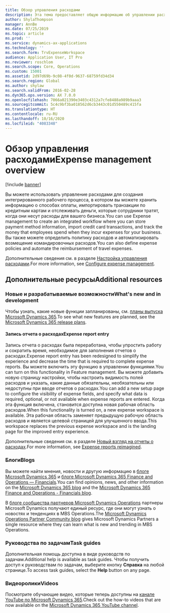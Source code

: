 ```yaml
---
title: Обзор управления расходами
description: Эта тема предоставляет общую информацию об управлении расходами и ссылки на дополнительные ресурсы. Вы можете использовать управление расходами для создания интегрированного рабочего процесса, в котором вы можете хранить информацию о способах оплаты, импортировать транзакции по кредитным картам и отслеживать деньги, которые сотрудники тратят, когда они несут расходы для вашего бизнеса.
author: ShylaThompson
manager: AnnBe
ms.date: 07/25/2019
ms.topic: article
ms.prod: ''
ms.service: dynamics-ax-applications
ms.technology: ''
ms.search.form: TrvExpenseWorkspace
audience: Application User, IT Pro
ms.reviewer: roschlom
ms.search.scope: Core, Operations
ms.custom: 15001
ms.assetid: 2d97d69b-9c08-4f0d-9637-68759fd34d34
ms.search.region: Global
ms.author: shylaw
ms.search.validFrom: 2016-02-28
ms.dyn365.ops.version: AX 7.0.0
ms.openlocfilehash: 7066a021390e3403c4312a7cfe8488a989b9aaa3
ms.sourcegitcommit: 5c4c9bf3ba018562d6cb3443c01d550489c415fa
ms.translationtype: HT
ms.contentlocale: ru-RU
ms.lasthandoff: 10/16/2020
ms.locfileid: "4083348"
---
```

# <a name="expense-management-overview"></a><span data-ttu-id="009fb-104">Обзор управления расходами</span><span class="sxs-lookup"><span data-stu-id="009fb-104">Expense management overview</span></span>

[!include [banner](../includes/banner.md)]

<span data-ttu-id="009fb-105">Вы можете использовать управление расходами для создания интегрированного рабочего процесса, в котором вы можете хранить информацию о способах оплаты, импортировать транзакции по кредитным картам и отслеживать деньги, которые сотрудники тратят, когда они несут расходы для вашего бизнеса.</span><span class="sxs-lookup"><span data-stu-id="009fb-105">You can use Expense management to create an integrated workflow where you can store payment method information, import credit card transactions, and track the money that employees spend when they incur expenses for your business.</span></span> <span data-ttu-id="009fb-106">Вы также можете определить политику расходов и автоматизировать возмещение командировочных расходов.</span><span class="sxs-lookup"><span data-stu-id="009fb-106">You can also define expense policies and automate the reimbursement of travel expenses.</span></span>

<span data-ttu-id="009fb-107">Дополнительные сведения см. в разделе [Настройка управления расходами](plan-expense-management.md).</span><span class="sxs-lookup"><span data-stu-id="009fb-107">For more information, see [Configure expense management](plan-expense-management.md).</span></span>

## <a name="additional-resources"></a><span data-ttu-id="009fb-108">Дополнительные ресурсы</span><span class="sxs-lookup"><span data-stu-id="009fb-108">Additional resources</span></span>

### <a name="whats-new-and-in-development"></a><span data-ttu-id="009fb-109">Новые и разрабатываемые возможности</span><span class="sxs-lookup"><span data-stu-id="009fb-109">What's new and in development</span></span>

<span data-ttu-id="009fb-110">Чтобы узнать, какие новые функции запланированы, см. [планы выпуска Microsoft Dynamics 365](https://go.microsoft.com/fwlink/?linkid=2010158).</span><span class="sxs-lookup"><span data-stu-id="009fb-110">To see what new features are planned, see the [Microsoft Dynamics 365 release plans](https://go.microsoft.com/fwlink/?linkid=2010158).</span></span>

#### <a name="expense-report-entry"></a><span data-ttu-id="009fb-111">Запись отчета о расходах</span><span class="sxs-lookup"><span data-stu-id="009fb-111">Expense report entry</span></span>

<span data-ttu-id="009fb-112">Запись отчета о расходах была переработана, чтобы упростить работу и сократить время, необходимое для заполнения отчетов о расходах.</span><span class="sxs-lookup"><span data-stu-id="009fb-112">Expense report entry has been redesigned to simplify the experience and decrease the time that is required to complete expense reports.</span></span> <span data-ttu-id="009fb-113">Вы можете включить эту функцию в управлении функциями.</span><span class="sxs-lookup"><span data-stu-id="009fb-113">You can turn on this functionality in Feature management.</span></span> <span data-ttu-id="009fb-114">Вы можете добавить новую страницу настройки, чтобы настроить видимость полей расходов и указать, какие данные обязательны, необязательны или недоступны при вводе отчетов о расходах.</span><span class="sxs-lookup"><span data-stu-id="009fb-114">You can add a new setup page to configure the visibility of expense fields, and specify what data is required, optional, or not available when expense reports are entered.</span></span> <span data-ttu-id="009fb-115">Когда эта функция включена, становится доступна новая рабочая область расходов.</span><span class="sxs-lookup"><span data-stu-id="009fb-115">When this functionality is turned on, a new expense workspace is available.</span></span> <span data-ttu-id="009fb-116">Эта рабочая область заменяет предыдущую рабочую область расходов и является целевой страницей для улучшенного ввода.</span><span class="sxs-lookup"><span data-stu-id="009fb-116">This workspace replaces the previous expense workspace and is the landing page for the improved entry experience.</span></span>

<span data-ttu-id="009fb-117">Дополнительные сведения см. в разделе [Новый взгляд на отчеты о расходах](ExpenseWorkspaceNew.md).</span><span class="sxs-lookup"><span data-stu-id="009fb-117">For more information, see [Expense reports reimagined](ExpenseWorkspaceNew.md).</span></span>

### <a name="blogs"></a><span data-ttu-id="009fb-118">Блоги</span><span class="sxs-lookup"><span data-stu-id="009fb-118">Blogs</span></span>

<span data-ttu-id="009fb-119">Вы можете найти мнения, новости и другую информацию в [блоге Microsoft Dynamics 365](https://community.dynamics.com/b/msftdynamicsblog?c=Enterprise) и [блоге Microsoft Dynamics 365 Finance and Operations — Financials](https://community.dynamics.com/365/financeandoperations/b/financials).</span><span class="sxs-lookup"><span data-stu-id="009fb-119">You can find opinions, news, and other information on the [Microsoft Dynamics 365 blog](https://community.dynamics.com/b/msftdynamicsblog?c=Enterprise) and the [Microsoft Dynamics 365 Finance and Operations - Financials blog](https://community.dynamics.com/365/financeandoperations/b/financials).</span></span>

<span data-ttu-id="009fb-120">В [блоге сообщества партнеров Microsoft Dynamics Operations](https://community.dynamics.com/partner/b/operationspartnercommunityblog) партнеры Microsoft Dynamics получают единый ресурс, где они могут узнать о новостях и тенденциях в MBS Operations.</span><span class="sxs-lookup"><span data-stu-id="009fb-120">The [Microsoft Dynamics Operations Partner Community blog](https://community.dynamics.com/partner/b/operationspartnercommunityblog) gives Microsoft Dynamics Partners a single resource where they can learn what is new and trending in MBS Operations.</span></span>

### <a name="task-guides"></a><span data-ttu-id="009fb-121">Руководства по задачам</span><span class="sxs-lookup"><span data-stu-id="009fb-121">Task guides</span></span>

<span data-ttu-id="009fb-122">Дополнительная помощь доступна в виде руководств по задачам.</span><span class="sxs-lookup"><span data-stu-id="009fb-122">Additional help is available as task guides.</span></span> <span data-ttu-id="009fb-123">Чтобы получить доступ к руководствам по задачам, выберите кнопку **Справка** на любой странице.</span><span class="sxs-lookup"><span data-stu-id="009fb-123">To access task guides, select the **Help** button on any page.</span></span>

### <a name="videos"></a><span data-ttu-id="009fb-124">Видеоролики</span><span class="sxs-lookup"><span data-stu-id="009fb-124">Videos</span></span>

<span data-ttu-id="009fb-125">Посмотрите обучающие видео, которые теперь доступны на [канале YouTube по Microsoft Dynamics 365](https://www.youtube.com/channel/UCJGCg4rB3QSs8y_1FquelBQ).</span><span class="sxs-lookup"><span data-stu-id="009fb-125">Check out the how-to videos that are now available on the [Microsoft Dynamics 365 YouTube channel](https://www.youtube.com/channel/UCJGCg4rB3QSs8y_1FquelBQ).</span></span>
